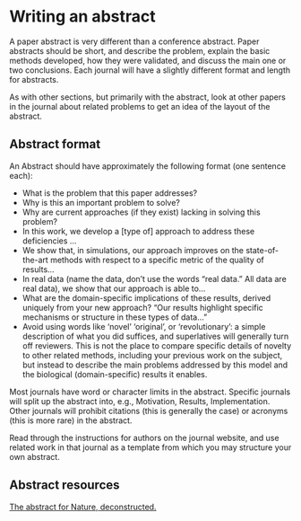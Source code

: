 # Writing an abstract

A paper abstract is very different than a conference abstract. Paper abstracts should be short, and describe the problem, explain the basic methods developed, how they were validated, and discuss the main one or two conclusions. Each journal will have a slightly different format and length for abstracts.

As with other sections, but primarily with the abstract, look at other papers in the journal about related problems to get an idea of the layout of the abstract.

## Abstract format

An Abstract should have approximately the following format (one sentence each):

- What is the problem that this paper addresses?
- Why is this an important problem to solve?
- Why are current approaches (if they exist) lacking in solving this problem?
- In this work, we develop a \[type of\] approach to address these deficiencies …
- We show that, in simulations, our approach improves on the state-of-the-art methods with respect to a specific metric of the quality of results…
- In real data (name the data, don’t use the words “real data.” All data are real data), we show that our approach is able to…
- What are the domain-specific implications of these results, derived uniquely from your new approach? “Our results highlight specific mechanisms or structure in these types of data…”
- Avoid using words like ‘novel’ ‘original’, or ‘revolutionary’: a simple description of what you did suffices, and superlatives will generally turn off reviewers. This is not the place to compare specific details of novelty to other related methods, including your previous work on the subject, but instead to describe the main problems addressed by this model and the biological (domain-specific) results it enables.

Most journals have word or character limits in the abstract. Specific journals will split up the abstract into, e.g., Motivation, Results, Implementation. Other journals will prohibit citations (this is generally the case) or acronyms (this is more rare) in the abstract.

Read through the instructions for authors on the journal website, and use related work in that journal as a template from which you may structure your own abstract.

## Abstract resources
  [The abstract for Nature, deconstructed.](https://www.nature.com/documents/nature-summary-paragraph.pdf)
